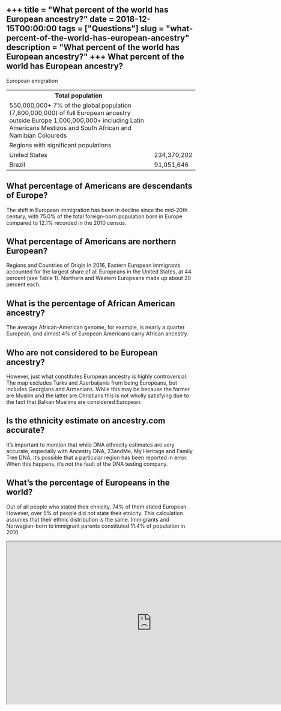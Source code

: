+++
title = "What percent of the world has European ancestry?"
date = 2018-12-15T00:00:00
tags = ["Questions"]
slug = "what-percent-of-the-world-has-european-ancestry"
description = "What percent of the world has European ancestry?"
+++
What percent of the world has European ancestry?
------------------------------------------------

European emigration

<table><tr><th>Total population</th></tr><tr><td>550,000,000+ 7% of the global population (7,800,000,000) of full European ancestry outside Europe 1,000,000,000+ including Latin Americans Mestizos and South African and Namibian Coloureds</td></tr><tr><td>Regions with significant populations</td></tr><tr><td>United States</td><td>234,370,202</td></tr><tr><td>Brazil</td><td>91,051,646</td></tr></table>

What percentage of Americans are descendants of Europe?
-------------------------------------------------------

The shift in European immigration has been in decline since the mid-20th century, with 75.0% of the total foreign-born population born in Europe compared to 12.1% recorded in the 2010 census.

What percentage of Americans are northern European?
---------------------------------------------------

Regions and Countries of Origin In 2016, Eastern European immigrants accounted for the largest share of all Europeans in the United States, at 44 percent (see Table 1). Northern and Western Europeans made up about 20 percent each.

What is the percentage of African American ancestry?
----------------------------------------------------

The average African-American genome, for example, is nearly a quarter European, and almost 4% of European Americans carry African ancestry.

Who are not considered to be European ancestry?
-----------------------------------------------

However, just what constitutes European ancestry is highly controversial. The map excludes Turks and Azerbaijanis from being Europeans, but includes Georgians and Armenians. While this may be because the former are Muslim and the latter are Christians this is not wholly satisfying due to the fact that Balkan Muslims are considered European.

Is the ethnicity estimate on ancestry.com accurate?
---------------------------------------------------

It’s important to mention that while DNA ethnicity estimates are very accurate, especially with Ancestry DNA, 23andMe, My Heritage and Family Tree DNA, it’s possible that a particular region has been reported in error. When this happens, it’s not the fault of the DNA testing company.

What’s the percentage of Europeans in the world?
------------------------------------------------

Out of all people who stated their ehnicity, 74% of them stated European. However, over 5% of people did not state their etnicity. This calculation assumes that their ethnic distribution is the same. Immigrants and Norwegian-born to immigrant parents constituted 11.4% of population in 2010.

<iframe allow="accelerometer; autoplay; clipboard-write; encrypted-media; gyroscope; picture-in-picture" allowfullscreen="" class="__youtube_prefs__  epyt-is-override  no-lazyload" data-no-lazy="1" data-origheight="433" data-origwidth="770" data-skipgform_ajax_framebjll="" height="433" id="_ytid_27509" loading="lazy" src="https://www.youtube.com/embed/4iUAZqytK98?enablejsapi=1&autoplay=0&cc_load_policy=0&cc_lang_pref=&iv_load_policy=1&loop=0&modestbranding=0&rel=1&fs=1&playsinline=0&autohide=2&theme=dark&color=red&controls=1&" title="YouTube player" width="770"></iframe>